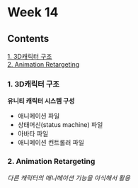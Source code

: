 # Week 14

## Contents

[1. 3D캐릭터 구조](1-3D캐릭터-구조)  
[2. Animation Retargeting](2-Animation-Retargeting)

### 1. 3D캐릭터 구조  

**유니티 캐릭터 시스템 구성**  
- 애니메이션 파일
- 상태머신(status machine) 파일
- 아바타 파일
- 애니메이션 컨트롤러 파일

### 2. Animation Retargeting  

*다른 캐릭터의 애니메이션 기능을 이식해서 활용*

